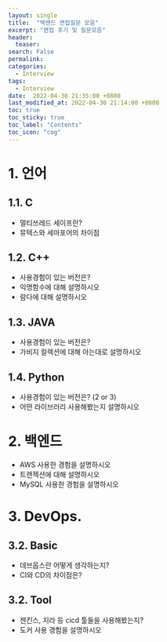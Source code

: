```yaml
---
layout: single
title:  "백엔드 면접질문 모음"
excerpt: "면접 후기 및 질문모음"
header:
  teaser: 
search: False
permalink:
categories: 
  - Interview
tags:
  - Interview
date:  2022-04-30 21:35:00 +0800
last_modified_at: 2022-04-30 21:14:00 +0800
toc: true
toc_sticky: true
toc_label: "Contents"
toc_icon: "cog"
---
```


# 1. 언어

## 1.1. C

- 멀티쓰레드 세이프란?
- 뮤텍스와 세마포어의 차이점

## 1.2. C++

- 사용경험이 있는 버전은?
- 익명함수에 대해 설명하시오
- 람다에 대해 설명하시오

## 1.3. JAVA

- 사용경험이 있는 버전은?
- 가비지 컬렉션에 대해 아는대로 설명하시오

## 1.4. Python

- 사용경험이 있는 버전은? (2 or 3)
- 어떤 라이브러리 사용해봤는지 설명하시오

# 2. 백엔드

- AWS 사용한 경험을 설명하시오
- 트렌젝션에 대해 설명하시오
- MySQL 사용한 경험을 설명하시오

# 3. DevOps.

## 3.2. Basic

- 데브옵스란 어떻게 생각하는지?
- CI와 CD의 차이점은?

## 3.2. Tool

- 젠킨스, 지라 등 cicd 툴들을 사용해봤는지?
- 도커 사용 경험을 설명하시오
